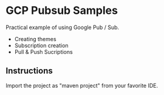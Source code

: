 # GCP Pubsub Samples

Practical example of using Google Pub / Sub.

- Creating themes
- Subscription creation
- Pull & Push Sucriptions

## Instructions
Import the project as "maven project" from your favorite IDE.
